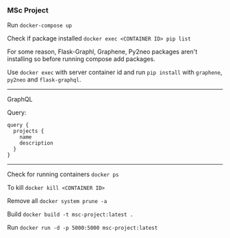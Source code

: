 ### MSc Project

Run
`docker-compose up`

Check if package installed
`docker exec <CONTAINER ID> pip list`

For some reason, Flask-Graphl, Graphene, Py2neo packages aren't installing so before running compose add packages.

Use `docker exec` with server container id and run `pip install` with `graphene`, `py2neo` and `flask-graphql`.





---

GraphQL

Query:
```
query {
  projects {
    name
    description
  }
}
```


---

Check for running containers
`docker ps`

To kill
`docker kill <CONTAINER ID>`

Remove all
`docker system prune -a`

Build 
`docker build -t msc-project:latest . `


Run
`docker run -d -p 5000:5000 msc-project:latest`